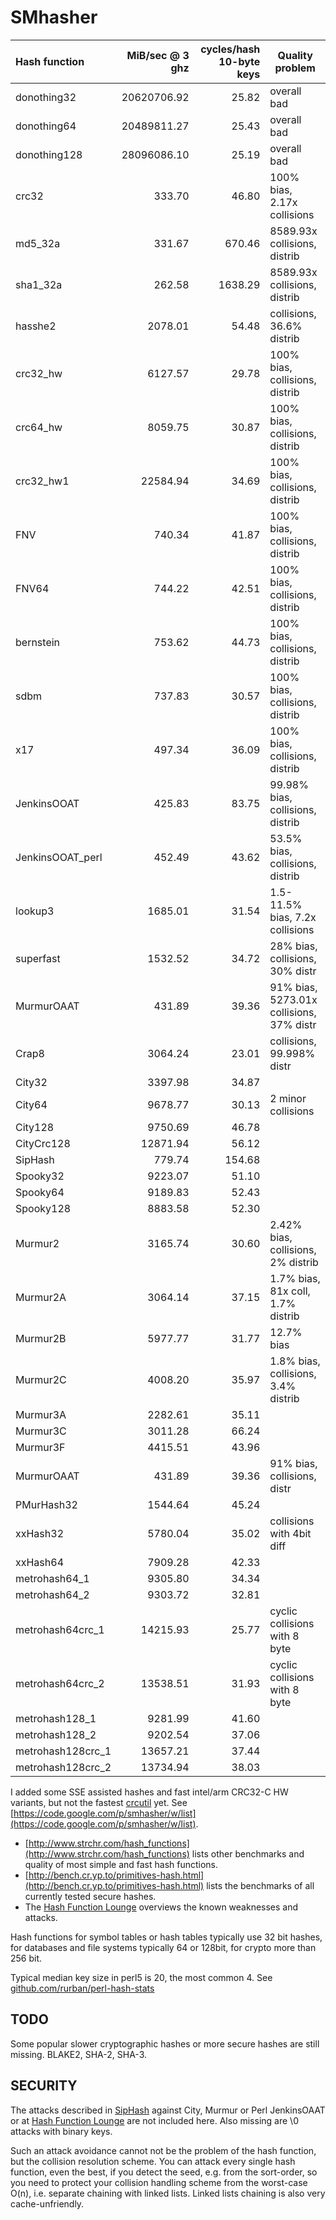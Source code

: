 SMhasher
========

| Hash function   |MiB/sec @ 3 ghz | cycles/hash 10-byte keys | Quality problem |
|:----------------|------------:|-------------:|--------------------------------|
| donothing32     | 20620706.92 |        25.82 | overall bad                    |
| donothing64     | 20489811.27 |        25.43 | overall bad                    |
| donothing128    | 28096086.10 |        25.19 | overall bad                    |
| crc32           |      333.70 |        46.80 | 100% bias, 2.17x collisions    |
| md5_32a         |      331.67 |       670.46 | 8589.93x collisions, distrib   |
| sha1_32a        |      262.58 |      1638.29 | 8589.93x collisions, distrib   |
| hasshe2         |     2078.01 |        54.48 | collisions, 36.6% distrib      |
| crc32_hw        |     6127.57 |        29.78 | 100% bias, collisions, distrib |
| crc64_hw        |     8059.75 |        30.87 | 100% bias, collisions, distrib |
| crc32_hw1       |    22584.94 |        34.69 | 100% bias, collisions, distrib |
| FNV             |      740.34 |        41.87 | 100% bias, collisions, distrib |
| FNV64           |      744.22 |        42.51 | 100% bias, collisions, distrib |
| bernstein       |      753.62 |        44.73 | 100% bias, collisions, distrib |
| sdbm            |      737.83 |        30.57 | 100% bias, collisions, distrib |
| x17             |      497.34 |        36.09 | 100% bias, collisions, distrib |
| JenkinsOOAT     |      425.83 |        83.75 | 99.98% bias, collisions, distrib |
| JenkinsOOAT_perl|      452.49 |        43.62 | 53.5% bias, collisions, distrib |
| lookup3         |     1685.01 |        31.54 | 1.5-11.5% bias, 7.2x collisions |
| superfast       |     1532.52 |        34.72 | 28% bias, collisions, 30% distr |
| MurmurOAAT      |      431.89 |        39.36 | 91% bias, 5273.01x collisions, 37% distr |
| Crap8           |     3064.24 |        23.01 | collisions, 99.998% distr      |
| City32          |     3397.98 |        34.87 |                                |
| City64          |     9678.77 |        30.13 | 2 minor collisions             |
| City128         |     9750.69 |        46.78 |                                |
| CityCrc128      |    12871.94 |        56.12 |                                |
| SipHash         |      779.74 |       154.68 |                                |
| Spooky32        |     9223.07 |        51.10 |                                |
| Spooky64        |     9189.83 |        52.43 |                                |
| Spooky128       |     8883.58 |        52.30 |                                |
| Murmur2         |	    3165.74 |	   30.60 | 2.42% bias, collisions, 2% distrib |
| Murmur2A        |	    3064.14 |	   37.15 | 1.7% bias, 81x coll, 1.7% distrib  |
| Murmur2B        |	    5977.77 |	   31.77 | 12.7% bias                     |
| Murmur2C        |	    4008.20 |	   35.97 | 1.8% bias, collisions, 3.4% distrib |
| Murmur3A        |	    2282.61 |	   35.11 |                            |
| Murmur3C        |	    3011.28 |	   66.24 |                            |
| Murmur3F        |	    4415.51 |	   43.96 |                            |
| MurmurOAAT      |	     431.89 |	   39.36 | 91% bias, collisions, distr |
| PMurHash32      |	    1544.64 |	   45.24 |                            |
| xxHash32        |	    5780.04 |	   35.02 | collisions with 4bit diff  |
| xxHash64        |	    7909.28 |	   42.33 |                            |
| metrohash64_1   |	    9305.80 |	   34.34 |                            |
| metrohash64_2   |	    9303.72 |	   32.81 |                            |
| metrohash64crc_1 |   14215.93 |	   25.77 | cyclic collisions with 8 byte |
| metrohash64crc_2 |   13538.51 |	   31.93 | cyclic collisions with 8 byte |
| metrohash128_1  |	    9281.99 |	   41.60 |                            |
| metrohash128_2  |	    9202.54 |	   37.06 |                            |
| metrohash128crc_1 |  13657.21 |	   37.44 |                            |
| metrohash128crc_2 |  13734.94 |	   38.03 |                            |

I added some SSE assisted hashes and fast intel/arm CRC32-C HW variants, but not the fastest
[crcutil](https://code.google.com/p/crcutils/) yet.
See [https://code.google.com/p/smhasher/w/list](https://code.google.com/p/smhasher/w/list).

* [http://www.strchr.com/hash_functions](http://www.strchr.com/hash_functions) lists other benchmarks and quality of most simple and fast hash functions.
* [http://bench.cr.yp.to/primitives-hash.html](http://bench.cr.yp.to/primitives-hash.html) lists the benchmarks of all currently tested secure hashes.
* The [Hash Function Lounge](http://www.larc.usp.br/~pbarreto/hflounge.html) overviews the known weaknesses and attacks.

Hash functions for symbol tables or hash tables typically use 32 bit hashes,
for databases and file systems typically 64 or 128bit, for crypto more than 256 bit.

Typical median key size in perl5 is 20, the most common 4.
See [github.com/rurban/perl-hash-stats](https://github.com/rurban/perl-hash-stats)

TODO
----
Some popular slower cryptographic hashes or more secure hashes are still missing.
BLAKE2, SHA-2, SHA-3.

SECURITY
--------

The attacks described in [SipHash](https://131002.net/siphash/) against City, Murmur or Perl
JenkinsOAAT or at [Hash Function Lounge](http://www.larc.usp.br/~pbarreto/hflounge.html) are not included here.
Also missing are \0 attacks with binary keys.

Such an attack avoidance cannot not be the problem of the hash function, but the collision resolution scheme.
You can attack every single hash function, even the best, if you detect the seed, e.g. from the sort-order,
so you need to protect your collision handling scheme from the worst-case O(n), i.e. separate chaining
with linked lists. Linked lists chaining is also very cache-unfriendly.
